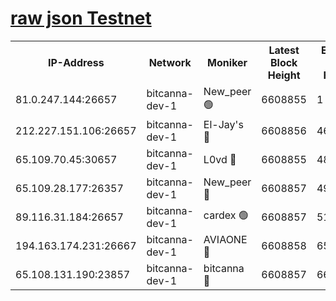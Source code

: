 [raw json Testnet](https://rpc-check.bcat.stavr.tech/bcat/rpc-bcat-result.json)
=


<table><tr><th>IP-Address</th><th>Network</th><th>Moniker</th><th>Latest Block Height</th><th>Earliest Block Height</th><th>Catching Up</th><th>Tx Index</th><th>Voting Power</th><th>Scan Time</th></tr><tr><td>81.0.247.144:26657</td><td>bitcanna-dev-1</td><td>New_peer 🟢</td><td>6608855</td><td>1</td><td>False</td><td>on</td><td>0</td><td>2024-02-25T22:39:50.902120415UTC</td></tr><tr><td>212.227.151.106:26657</td><td>bitcanna-dev-1</td><td>El-Jay's 🔴</td><td>6608856</td><td>4670391</td><td>False</td><td>on</td><td>2218164</td><td>2024-02-25T22:39:57.772145244UTC</td></tr><tr><td>65.109.70.45:30657</td><td>bitcanna-dev-1</td><td>L0vd 🔴</td><td>6608855</td><td>4828155</td><td>False</td><td>on</td><td>307920</td><td>2024-02-25T22:39:51.257186203UTC</td></tr><tr><td>65.109.28.177:26357</td><td>bitcanna-dev-1</td><td>New_peer 🔴</td><td>6608857</td><td>4952911</td><td>False</td><td>on</td><td>2237067</td><td>2024-02-25T22:39:58.571283469UTC</td></tr><tr><td>89.116.31.184:26657</td><td>bitcanna-dev-1</td><td>cardex 🟢</td><td>6608857</td><td>5185001</td><td>False</td><td>on</td><td>0</td><td>2024-02-25T22:39:58.166988566UTC</td></tr><tr><td>194.163.174.231:26667</td><td>bitcanna-dev-1</td><td>AVIAONE 🔴</td><td>6608858</td><td>6593911</td><td>False</td><td>on</td><td>1949865</td><td>2024-02-25T22:40:07.500382999UTC</td></tr><tr><td>65.108.131.190:23857</td><td>bitcanna-dev-1</td><td>bitcanna 🔴</td><td>6608857</td><td>6604857</td><td>False</td><td>off</td><td>378446</td><td>2024-02-25T22:39:58.923446935UTC</td></tr></table>